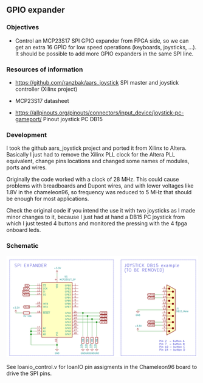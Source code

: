 GPIO expander 
-----

### Objectives

* Control an MCP23S17 SPI GPIO expander from FPGA side, so we can get an extra 16 GPÌO for low speed operations (keyboards, joysticks, ...). It should be possible to add more GPIO expanders in the same SPI line.


### Resources of information

* https://github.com/ranzbak/aars_joystick  SPI master and joystick controller (Xilinx project)

* MCP23S17 datasheet 

* https://allpinouts.org/pinouts/connectors/input_device/joystick-pc-gameport/ Pinout joystick PC DB15


### Development

I took the github aars_joystick project and ported it from Xilinx to Altera. Basically I just had to remove the Xilinx PLL clock for the Altera PLL equivalent, change pins locations and changed some names of modules, ports and wires.   

Originally the code worked with a clock of 28 MHz. This could cause problems with breadboards and Dupont wires, and with lower voltages like 1.8V in the chameleon96, so frequency was reduced to 5 MHz that should be enough for most applications.

Check the original code if you intend the use it with two joysticks as I made minor changes to it, because I just had at hand a DB15 PC joystick from which I just tested 4 buttons and monitored the pressing with the 4 fpga onboard leds. 

### Schematic

![image-20210113231239190](schematic.png)

See loanio_control.v for loanIO pin assigments in the Chameleon96 board to drive the SPI pins.